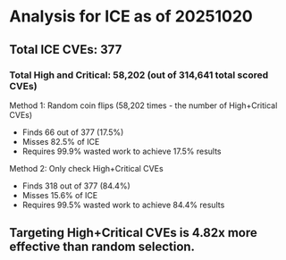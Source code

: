 # Analysis for ICE as of 20251020

## Total ICE CVEs: 377
### Total High and Critical: 58,202 (out of 314,641 total scored CVEs)

Method 1: Random coin flips (58,202 times - the number of High+Critical CVEs)
  - Finds 66 out of 377 (17.5%)
  - Misses 82.5% of ICE
  - Requires 99.9% wasted work to achieve 17.5% results

Method 2: Only check High+Critical CVEs
  - Finds 318 out of 377 (84.4%)
  - Misses 15.6% of ICE
  - Requires 99.5% wasted work to achieve 84.4% results

## Targeting High+Critical CVEs is 4.82x more effective than random selection.
